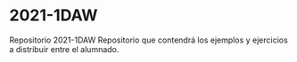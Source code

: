 # 2021-1DAW
Repositorio 2021-1DAW
Repositorio que contendrá los ejemplos y ejercicios a distribuir entre el alumnado.

